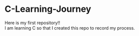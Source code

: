 # C-Learning-Journey
Here is my first repository!!  
I am learning C so that I created this repo to record my process.  
